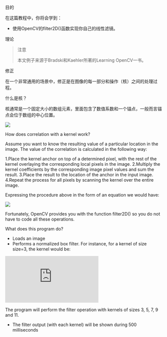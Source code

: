 目的

在这篇教程中，你将会学到：

* 使用OpenCV的filter2D()函数实现你自己的线性滤镜。

理论

> 注意
> 
> 本文例子来源于Bradski和Kaehler所著的Learning OpenCV一书。

修正

在一个非常通用的场景中，修正是在图像的每一部分和操作（核）之间的处理过程。

什么是核？

核通常是一个固定大小的数组元素，里面包含了数值系数和一个锚点，一般而言锚点会位于数组的中心位置。

![](https://docs.opencv.org/4.1.0/filter_2d_tutorial_kernel_theory.png)

How does correlation with a kernel work?

Assume you want to know the resulting value of a particular location in the image. The value of the correlation is calculated in the following way:

1.Place the kernel anchor on top of a determined pixel, with the rest of the kernel overlaying the corresponding local pixels in the image.
2.Multiply the kernel coefficients by the corresponding image pixel values and sum the result.
3.Place the result to the location of the anchor in the input image.
4.Repeat the process for all pixels by scanning the kernel over the entire image.

Expressing the procedure above in the form of an equation we would have:

![](http://latex.codecogs.com/gif.latex?H(x,y)=\sum_{i=0}^{M_{i}-1}\sum_{j=0}^{M_{j}-1}I(x+i-a_{i},y+j-a_{j})K(i,j))

Fortunately, OpenCV provides you with the function filter2D() so you do not have to code all these operations.

What does this program do?

* Loads an image
* Performs a normalized box filter. For instance, for a kernel of size size=3, the kernel would be:

![](http://latex.codecogs.com/gif.latex?K%3D%5Cdfrac%7B1%7D%7B3%5Ccdot%7B3%7D%7D%5Cbegin%7Bbmatrix%7D1%261%261%5C%5C1%261%261%5C%5C1%261%261%5Cend%7Bbmatrix%7D)

The program will perform the filter operation with kernels of sizes 3, 5, 7, 9 and 11.

* The filter output (with each kernel) will be shown during 500 milliseconds
